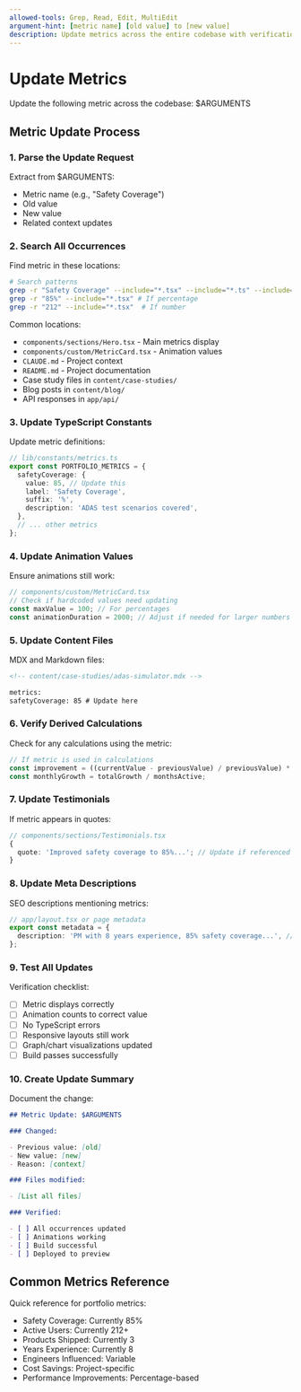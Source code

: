```yaml
---
allowed-tools: Grep, Read, Edit, MultiEdit
argument-hint: [metric name] [old value] to [new value]
description: Update metrics across the entire codebase with verification
---
```


# Update Metrics

Update the following metric across the codebase: $ARGUMENTS

## Metric Update Process

### 1. Parse the Update Request

Extract from $ARGUMENTS:

- Metric name (e.g., "Safety Coverage")
- Old value
- New value
- Related context updates

### 2. Search All Occurrences

Find metric in these locations:

```bash
# Search patterns
grep -r "Safety Coverage" --include="*.tsx" --include="*.ts" --include="*.md" --include="*.mdx"
grep -r "85%" --include="*.tsx" # If percentage
grep -r "212" --include="*.tsx"  # If number
```

Common locations:

- `components/sections/Hero.tsx` - Main metrics display
- `components/custom/MetricCard.tsx` - Animation values
- `CLAUDE.md` - Project context
- `README.md` - Project documentation
- Case study files in `content/case-studies/`
- Blog posts in `content/blog/`
- API responses in `app/api/`

### 3. Update TypeScript Constants

Update metric definitions:

```typescript
// lib/constants/metrics.ts
export const PORTFOLIO_METRICS = {
  safetyCoverage: {
    value: 85, // Update this
    label: 'Safety Coverage',
    suffix: '%',
    description: 'ADAS test scenarios covered',
  },
  // ... other metrics
};
```

### 4. Update Animation Values

Ensure animations still work:

```typescript
// components/custom/MetricCard.tsx
// Check if hardcoded values need updating
const maxValue = 100; // For percentages
const animationDuration = 2000; // Adjust if needed for larger numbers
```

### 5. Update Content Files

MDX and Markdown files:

```markdown
<!-- content/case-studies/adas-simulator.mdx -->

metrics:
safetyCoverage: 85 # Update here
```

### 6. Verify Derived Calculations

Check for any calculations using the metric:

```typescript
// If metric is used in calculations
const improvement = ((currentValue - previousValue) / previousValue) * 100;
const monthlyGrowth = totalGrowth / monthsActive;
```

### 7. Update Testimonials

If metric appears in quotes:

```typescript
// components/sections/Testimonials.tsx
{
  quote: 'Improved safety coverage to 85%...'; // Update if referenced
}
```

### 8. Update Meta Descriptions

SEO descriptions mentioning metrics:

```typescript
// app/layout.tsx or page metadata
export const metadata = {
  description: 'PM with 8 years experience, 85% safety coverage...', // Update
};
```

### 9. Test All Updates

Verification checklist:

- [ ] Metric displays correctly
- [ ] Animation counts to correct value
- [ ] No TypeScript errors
- [ ] Responsive layouts still work
- [ ] Graph/chart visualizations updated
- [ ] Build passes successfully

### 10. Create Update Summary

Document the change:

```markdown
## Metric Update: $ARGUMENTS

### Changed:

- Previous value: [old]
- New value: [new]
- Reason: [context]

### Files modified:

- [List all files]

### Verified:

- [ ] All occurrences updated
- [ ] Animations working
- [ ] Build successful
- [ ] Deployed to preview
```

## Common Metrics Reference

Quick reference for portfolio metrics:

- Safety Coverage: Currently 85%
- Active Users: Currently 212+
- Products Shipped: Currently 3
- Years Experience: Currently 8
- Engineers Influenced: Variable
- Cost Savings: Project-specific
- Performance Improvements: Percentage-based
